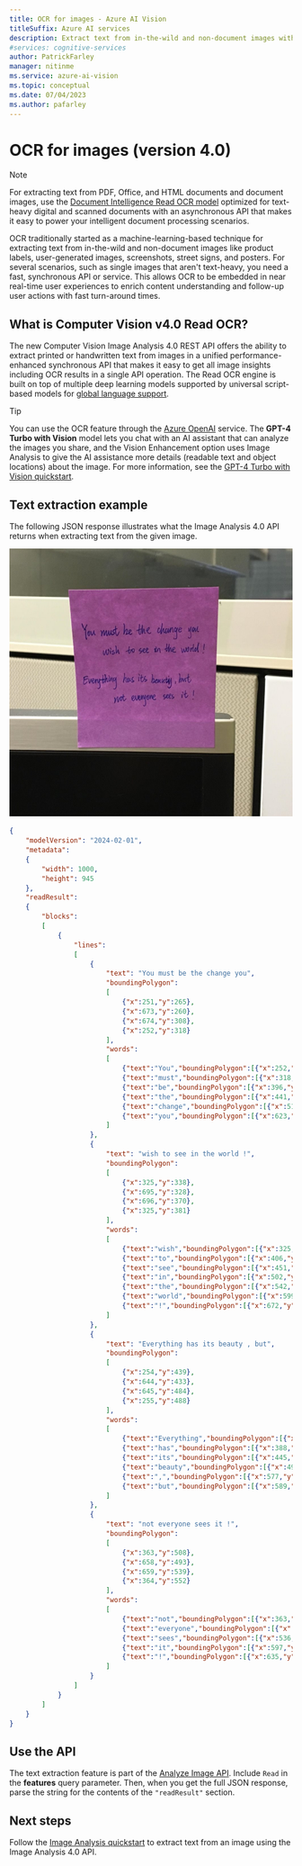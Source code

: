 ```yaml
---
title: OCR for images - Azure AI Vision
titleSuffix: Azure AI services
description: Extract text from in-the-wild and non-document images with a fast and synchronous Azure AI Vision Image Analysis 4.0 API.
#services: cognitive-services
author: PatrickFarley
manager: nitinme
ms.service: azure-ai-vision
ms.topic: conceptual
ms.date: 07/04/2023
ms.author: pafarley
---
```


# OCR for images (version 4.0)

> [!NOTE]
>
> For extracting text from PDF, Office, and HTML documents and document images, use the [Document Intelligence Read OCR model](../../ai-services/document-intelligence/concept-read.md) optimized for text-heavy digital and scanned documents with an asynchronous API that makes it easy to power your intelligent document processing scenarios.

OCR traditionally started as a machine-learning-based technique for extracting text from in-the-wild and non-document images like product labels, user-generated images, screenshots, street signs, and posters. For several scenarios, such as single images that aren't text-heavy, you need a fast, synchronous API or service. This allows OCR to be embedded in near real-time user experiences to enrich content understanding and follow-up user actions with fast turn-around times.

## What is Computer Vision v4.0 Read OCR?

The new Computer Vision Image Analysis 4.0 REST API offers the ability to extract printed or handwritten text from images in a unified performance-enhanced synchronous API that makes it easy to get all image insights including OCR results in a single API operation. The Read OCR engine is built on top of multiple deep learning models supported by universal script-based models for [global language support](./language-support.md).

> [!TIP]
> You can use the OCR feature through the [Azure OpenAI](/azure/ai-services/openai/overview) service. The **GPT-4 Turbo with Vision** model lets you chat with an AI assistant that can analyze the images you share, and the Vision Enhancement option uses Image Analysis to give the AI assistance more details (readable text and object locations) about the image. For more information, see the [GPT-4 Turbo with Vision quickstart](/azure/ai-services/openai/gpt-v-quickstart).

## Text extraction example

The following JSON response illustrates what the Image Analysis 4.0 API returns when extracting text from the given image.

![Photo of a sticky note with writing on it.](./Images/handwritten-note.jpg)

```json
{
    "modelVersion": "2024-02-01",
    "metadata":
    {
        "width": 1000,
        "height": 945
    },
    "readResult":
    {
        "blocks":
        [
            {
                "lines":
                [
                    {
                        "text": "You must be the change you",
                        "boundingPolygon":
                        [
                            {"x":251,"y":265},
                            {"x":673,"y":260},
                            {"x":674,"y":308},
                            {"x":252,"y":318}
                        ],
                        "words":
                        [
                            {"text":"You","boundingPolygon":[{"x":252,"y":267},{"x":307,"y":265},{"x":307,"y":318},{"x":253,"y":318}],"confidence":0.996},
                            {"text":"must","boundingPolygon":[{"x":318,"y":264},{"x":386,"y":263},{"x":387,"y":316},{"x":319,"y":318}],"confidence":0.99},
                            {"text":"be","boundingPolygon":[{"x":396,"y":262},{"x":432,"y":262},{"x":432,"y":315},{"x":396,"y":316}],"confidence":0.891},
                            {"text":"the","boundingPolygon":[{"x":441,"y":262},{"x":503,"y":261},{"x":503,"y":312},{"x":442,"y":314}],"confidence":0.994},
                            {"text":"change","boundingPolygon":[{"x":513,"y":261},{"x":613,"y":262},{"x":613,"y":306},{"x":513,"y":311}],"confidence":0.99},
                            {"text":"you","boundingPolygon":[{"x":623,"y":262},{"x":673,"y":263},{"x":673,"y":302},{"x":622,"y":305}],"confidence":0.994}
                        ]
                    },
                    {
                        "text": "wish to see in the world !",
                        "boundingPolygon":
                        [
                            {"x":325,"y":338},
                            {"x":695,"y":328},
                            {"x":696,"y":370},
                            {"x":325,"y":381}
                        ],
                        "words":
                        [
                            {"text":"wish","boundingPolygon":[{"x":325,"y":339},{"x":390,"y":337},{"x":391,"y":380},{"x":326,"y":381}],"confidence":0.992},
                            {"text":"to","boundingPolygon":[{"x":406,"y":337},{"x":443,"y":335},{"x":443,"y":379},{"x":407,"y":380}],"confidence":0.995},
                            {"text":"see","boundingPolygon":[{"x":451,"y":335},{"x":494,"y":334},{"x":494,"y":377},{"x":452,"y":379}],"confidence":0.996},
                            {"text":"in","boundingPolygon":[{"x":502,"y":333},{"x":533,"y":332},{"x":534,"y":376},{"x":503,"y":377}],"confidence":0.996},
                            {"text":"the","boundingPolygon":[{"x":542,"y":332},{"x":590,"y":331},{"x":590,"y":375},{"x":542,"y":376}],"confidence":0.995},
                            {"text":"world","boundingPolygon":[{"x":599,"y":331},{"x":664,"y":329},{"x":664,"y":372},{"x":599,"y":374}],"confidence":0.995},
                            {"text":"!","boundingPolygon":[{"x":672,"y":329},{"x":694,"y":328},{"x":694,"y":371},{"x":672,"y":372}],"confidence":0.957}
                        ]
                    },
                    {
                        "text": "Everything has its beauty , but",
                        "boundingPolygon":
                        [
                            {"x":254,"y":439},
                            {"x":644,"y":433},
                            {"x":645,"y":484},
                            {"x":255,"y":488}
                        ],
                        "words":
                        [
                            {"text":"Everything","boundingPolygon":[{"x":254,"y":442},{"x":379,"y":440},{"x":380,"y":486},{"x":257,"y":488}],"confidence":0.97},
                            {"text":"has","boundingPolygon":[{"x":388,"y":440},{"x":435,"y":438},{"x":436,"y":485},{"x":389,"y":486}],"confidence":0.965},
                            {"text":"its","boundingPolygon":[{"x":445,"y":438},{"x":485,"y":437},{"x":486,"y":485},{"x":446,"y":485}],"confidence":0.99},
                            {"text":"beauty","boundingPolygon":[{"x":495,"y":437},{"x":567,"y":435},{"x":568,"y":485},{"x":496,"y":485}],"confidence":0.685},
                            {"text":",","boundingPolygon":[{"x":577,"y":435},{"x":583,"y":435},{"x":583,"y":485},{"x":577,"y":485}],"confidence":0.939},
                            {"text":"but","boundingPolygon":[{"x":589,"y":435},{"x":644,"y":434},{"x":644,"y":485},{"x":589,"y":485}],"confidence":0.628}
                        ]
                    },
                    {
                        "text": "not everyone sees it !",
                        "boundingPolygon":
                        [
                            {"x":363,"y":508},
                            {"x":658,"y":493},
                            {"x":659,"y":539},
                            {"x":364,"y":552}
                        ],
                        "words":
                        [
                            {"text":"not","boundingPolygon":[{"x":363,"y":510},{"x":412,"y":508},{"x":413,"y":548},{"x":365,"y":552}],"confidence":0.989},
                            {"text":"everyone","boundingPolygon":[{"x":420,"y":507},{"x":521,"y":501},{"x":522,"y":542},{"x":421,"y":548}],"confidence":0.924},
                            {"text":"sees","boundingPolygon":[{"x":536,"y":501},{"x":588,"y":498},{"x":589,"y":540},{"x":537,"y":542}],"confidence":0.987},
                            {"text":"it","boundingPolygon":[{"x":597,"y":497},{"x":627,"y":495},{"x":628,"y":540},{"x":598,"y":540}],"confidence":0.995},
                            {"text":"!","boundingPolygon":[{"x":635,"y":495},{"x":656,"y":494},{"x":657,"y":540},{"x":636,"y":540}],"confidence":0.952}
                        ]
                    }
                ]
            }
        ]
    }
}
```

## Use the API

The text extraction feature is part of the [Analyze Image API](https://aka.ms/vision-4-0-ref). Include `Read` in the **features** query parameter. Then, when you get the full JSON response, parse the string for the contents of the `"readResult"` section.


## Next steps

Follow the [Image Analysis quickstart](./quickstarts-sdk/image-analysis-client-library-40.md) to extract text from an image using the Image Analysis 4.0 API.
